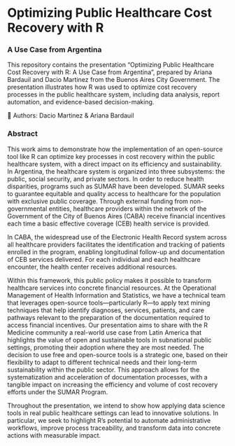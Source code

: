 # Optimizing Public Healthcare Cost Recovery with R
### A Use Case from Argentina

This repository contains the presentation “Optimizing Public Healthcare Cost Recovery with R: A Use Case from Argentina”, prepared by Ariana Bardauil and Dacio Martinez from the Buenos Aires City Government. The presentation illustrates how R was used to optimize cost recovery processes in the public healthcare system, including data analysis, report automation, and evidence-based decision-making.

👥 Authors:
Dacio Martinez & Ariana Bardauil


### Abstract

This work aims to demonstrate how the implementation of an open-source tool like R can optimize key processes in cost recovery within the public healthcare system, with a direct impact on its efficiency and sustainability.
In Argentina, the healthcare system is organized into three subsystems: the public, social security, and private sectors. In order to reduce health disparities, programs such as SUMAR have been developed. SUMAR seeks to guarantee equitable and quality access to healthcare for the population with exclusive public coverage. Through external funding from non-governmental entities, healthcare providers within the network of the Government of the City of Buenos Aires (CABA) receive financial incentives each time a basic effective coverage (CEB) health service is provided.

In CABA, the widespread use of the Electronic Health Record system across all healthcare providers facilitates the identification and tracking of patients enrolled in the program, enabling longitudinal follow-up and documentation of CEB services delivered. For each individual and each healthcare encounter, the health center receives additional resources.

Within this framework, this public policy makes it possible to transform healthcare services into concrete financial resources. At the Operational Management of Health Information and Statistics, we have a technical team that leverages open-source tools—particularly R—to apply text mining techniques that help identify diagnoses, services, patients, and care pathways relevant to the preparation of the documentation required to access financial incentives.
Our presentation aims to share with the R Medicine community a real-world use case from Latin America that highlights the value of open and sustainable tools in subnational public settings, promoting their adoption where they are most needed. The decision to use free and open-source tools is a strategic one, based on their flexibility to adapt to different technical needs and their long-term sustainability within the public sector. This approach allows for the systematization and acceleration of documentation processes, with a tangible impact on increasing the efficiency and volume of cost recovery efforts under the SUMAR Program.

Throughout the presentation, we intend to show how applying data science tools in real public healthcare settings can lead to innovative solutions. In particular, we seek to highlight R’s potential to automate administrative workflows, improve process traceability, and transform data into concrete actions with measurable impact.



